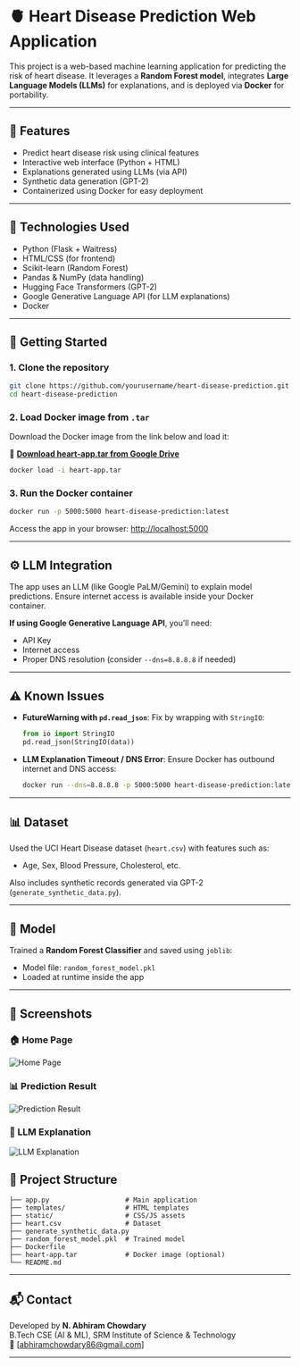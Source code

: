 # 🫀 Heart Disease Prediction Web Application

This project is a web-based machine learning application for predicting the risk of heart disease. It leverages a **Random Forest model**, integrates **Large Language Models (LLMs)** for explanations, and is deployed via **Docker** for portability.

---

## 📌 Features

- Predict heart disease risk using clinical features
- Interactive web interface (Python + HTML)
- Explanations generated using LLMs (via API)
- Synthetic data generation (GPT-2)
- Containerized using Docker for easy deployment

---

## 🧠 Technologies Used

- Python (Flask + Waitress)
- HTML/CSS (for frontend)
- Scikit-learn (Random Forest)
- Pandas & NumPy (data handling)
- Hugging Face Transformers (GPT-2)
- Google Generative Language API (for LLM explanations)
- Docker

---

## 🚀 Getting Started

### 1. Clone the repository
```bash
git clone https://github.com/yourusername/heart-disease-prediction.git
cd heart-disease-prediction
```

### 2. Load Docker image from `.tar`
Download the Docker image from the link below and load it:

🔗 **[Download heart-app.tar from Google Drive](https://drive.google.com/drive/u/3/my-drive)**

```bash
docker load -i heart-app.tar
```

### 3. Run the Docker container
```bash
docker run -p 5000:5000 heart-disease-prediction:latest
```

Access the app in your browser: [http://localhost:5000](http://localhost:5000)

---

## ⚙️ LLM Integration

The app uses an LLM (like Google PaLM/Gemini) to explain model predictions. Ensure internet access is available inside your Docker container.

**If using Google Generative Language API**, you’ll need:
- API Key
- Internet access
- Proper DNS resolution (consider `--dns=8.8.8.8` if needed)

---

## ⚠️ Known Issues

- **FutureWarning with `pd.read_json`**:
  Fix by wrapping with `StringIO`:
  ```python
  from io import StringIO
  pd.read_json(StringIO(data))
  ```

- **LLM Explanation Timeout / DNS Error**:
  Ensure Docker has outbound internet and DNS access:
  ```bash
  docker run --dns=8.8.8.8 -p 5000:5000 heart-disease-prediction:latest
  ```

---

## 📊 Dataset

Used the UCI Heart Disease dataset (`heart.csv`) with features such as:
- Age, Sex, Blood Pressure, Cholesterol, etc.

Also includes synthetic records generated via GPT-2 (`generate_synthetic_data.py`).

---

## 🧪 Model

Trained a **Random Forest Classifier** and saved using `joblib`:
- Model file: `random_forest_model.pkl`
- Loaded at runtime inside the app

---

## 📸 Screenshots

### 🏠 Home Page
![Home Page](screenshots/home_page.png.png)

### 📊 Prediction Result
![Prediction Result](screenshots/prediction_result.png.png)

### 💬 LLM Explanation
![LLM Explanation](screenshots/llm_explanation.png.png)


## 📁 Project Structure

```
├── app.py                   # Main application
├── templates/               # HTML templates
├── static/                  # CSS/JS assets
├── heart.csv                # Dataset
├── generate_synthetic_data.py
├── random_forest_model.pkl  # Trained model
├── Dockerfile
├── heart-app.tar            # Docker image (optional)
└── README.md
```

---

## 📬 Contact

Developed by **N. Abhiram Chowdary**  
B.Tech CSE (AI & ML), SRM Institute of Science & Technology  
📧 [abhiramchowdary86@gmail.com]

---


